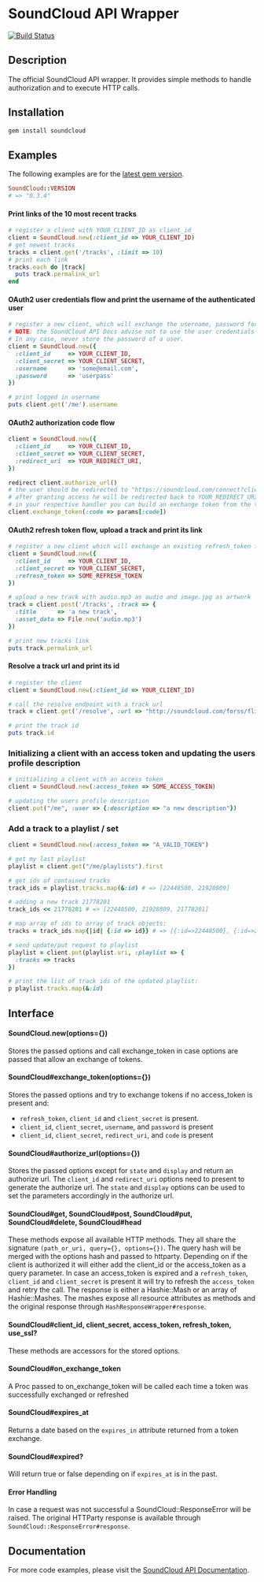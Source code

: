 # SoundCloud API Wrapper

[![Build Status](https://travis-ci.org/soundcloud/soundcloud-ruby.png?branch=master)](https://travis-ci.org/soundcloud/soundcloud-ruby)

## Description
The official SoundCloud API wrapper. It provides simple methods to handle
authorization and to execute HTTP calls.

## Installation
```sh
gem install soundcloud
```

## Examples

The following examples are for the [latest gem version](https://rubygems.org/gems/soundcloud).

```ruby
SoundCloud::VERSION
# => "0.3.4"
```

#### Print links of the 10 most recent tracks
```ruby
# register a client with YOUR_CLIENT_ID as client_id_
client = SoundCloud.new(:client_id => YOUR_CLIENT_ID)
# get newest tracks
tracks = client.get('/tracks', :limit => 10)
# print each link
tracks.each do |track|
  puts track.permalink_url
end
```

#### OAuth2 user credentials flow and print the username of the authenticated user
```ruby
# register a new client, which will exchange the username, password for an access_token
# NOTE: the SoundCloud API Docs advise not to use the user credentials flow in a web app.
# In any case, never store the password of a user.
client = SoundCloud.new({
  :client_id     => YOUR_CLIENT_ID,
  :client_secret => YOUR_CLIENT_SECRET,
  :username      => 'some@email.com',
  :password      => 'userpass'
})

# print logged in username
puts client.get('/me').username
```

#### OAuth2 authorization code flow
```ruby
client = SoundCloud.new({
  :client_id     => YOUR_CLIENT_ID,
  :client_secret => YOUR_CLIENT_SECRET,
  :redirect_uri  => YOUR_REDIRECT_URI,
})

redirect client.authorize_url()
# the user should be redirected to "https://soundcloud.com/connect?client_id=YOUR_CLIENT_ID&response_type=code&redirect_uri=YOUR_REDIRECT_URI"
# after granting access he will be redirected back to YOUR_REDIRECT_URI
# in your respective handler you can build an exchange token from the transmitted code
client.exchange_token(:code => params[:code])
```

#### OAuth2 refresh token flow, upload a track and print its link
```ruby
# register a new client which will exchange an existing refresh_token for an access_token
client = SoundCloud.new({
  :client_id     => YOUR_CLIENT_ID,
  :client_secret => YOUR_CLIENT_SECRET,
  :refresh_token => SOME_REFRESH_TOKEN
})

# upload a new track with audio.mp3 as audio and image.jpg as artwork
track = client.post('/tracks', :track => {
  :title      => 'a new track',
  :asset_data => File.new('audio.mp3')
})

# print new tracks link
puts track.permalink_url
```

#### Resolve a track url and print its id
```ruby
# register the client
client = SoundCloud.new(:client_id => YOUR_CLIENT_ID)

# call the resolve endpoint with a track url
track = client.get('/resolve', :url => "http://soundcloud.com/forss/flickermood")

# print the track id
puts track.id
```

### Initializing a client with an access token and updating the users profile description
```ruby
# initializing a client with an access token
client = SoundCloud.new(:access_token => SOME_ACCESS_TOKEN)

# updating the users profile description
client.put("/me", :user => {:description => "a new description"})
```

### Add a track to a playlist / set
```ruby
client = SoundCloud.new(:access_token => "A_VALID_TOKEN")

# get my last playlist
playlist = client.get("/me/playlists").first

# get ids of contained tracks
track_ids = playlist.tracks.map(&:id) # => [22448500, 21928809]

# adding a new track 21778201
track_ids << 21778201 # => [22448500, 21928809, 21778201]

# map array of ids to array of track objects:
tracks = track_ids.map{|id| {:id => id}} # => [{:id=>22448500}, {:id=>21928809}, {:id=>21778201}]

# send update/put request to playlist
playlist = client.put(playlist.uri, :playlist => {
  :tracks => tracks
})

# print the list of track ids of the updated playlist:
p playlist.tracks.map(&:id)
```

## Interface
#### SoundCloud.new(options={})
Stores the passed options and call exchange_token in case options are passed
that allow an exchange of tokens.

#### SoundCloud#exchange_token(options={})
Stores the passed options and try to exchange tokens if no access_token is
present and:

* `refresh_token`, `client_id` and `client_secret` is present.
* `client_id`, `client_secret`, `username`, and `password` is present
* `client_id`, `client_secret`, `redirect_uri`, and `code` is present

#### SoundCloud#authorize_url(options={})
Stores the passed options except for `state` and `display` and return an
authorize url. The `client_id` and `redirect_uri` options need to present to
generate the authorize url. The `state` and `display` options can be used to
set the parameters accordingly in the authorize url.

#### SoundCloud#get, SoundCloud#post, SoundCloud#put, SoundCloud#delete, SoundCloud#head
These methods expose all available HTTP methods. They all share the signature
`(path_or_uri, query={}, options={})`. The query hash will be merged with the
options hash and passed to httparty. Depending on if the client is authorized
it will either add the client_id or the access_token as a query parameter. In
case an access_token is expired and a `refresh_token`, `client_id` and
`client_secret` is present it will try to refresh the `access_token` and retry
the call. The response is either a Hashie::Mash or an array of Hashie::Mashes.
The mashes expose all resource attributes as methods and the original response
through `HashResponseWrapper#response`.

#### SoundCloud#client_id, client_secret, access_token, refresh_token, use_ssl?
These methods are accessors for the stored options.

#### SoundCloud#on_exchange_token
A Proc passed to on_exchange_token will be called each time a token was
successfully exchanged or refreshed

#### SoundCloud#expires_at
Returns a date based on the `expires_in` attribute returned from a token
exchange.

#### SoundCloud#expired?
Will return true or false depending on if `expires_at` is in the past.

#### Error Handling
In case a request was not successful a SoundCloud::ResponseError will be
raised. The original HTTParty response is available through
`SoundCloud::ResponseError#response`.

## Documentation

For more code examples, please visit the [SoundCloud API Documentation](http://developers.soundcloud.com/docs).
